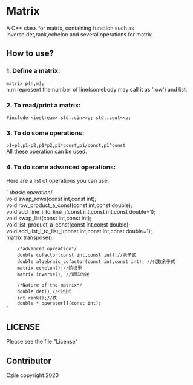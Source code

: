 # Matrix
A C++ class for matrix, containing function such as inverse,det,rank,echelon and several operations for matrix.
## How to use?
### 1. Define a matrix: 
` matrix p(n,m); `  
n,m represent the number of line(somebody may call it as 'row') and list.
### 2. To read/print a matrix: 
`#include <iostream>
 std::cin>>p;
 std::cout<<p;`
### 3. To do some operations: 
  `p1+p2,p1-p2,p1*p2,p1*const,p1/const,p1^const`  
  All these operation can be used.
### 4. To do some advanced operations:
  Here are a list of operations you can use:  
  
  `
        /*basic operation*/  
        void swap_rows(const int,const int);  
        void row_product_a_const(const int,const double);  
        void add_line_i_to_line_j(const int,const int,const double=1);  
        void swap_list(const int,const int);  
        void list_product_a_const(const int,const double);  
        void add_list_i_to_list_j(const int,const int,const double=1);  
        matrix transpose();
          
        /*advanced opreation*/
        double cofactor(const int,const int);//余子式
        double algebraic_cofactor(const int,const int); //代数余子式
        matrix echelon();//阶梯型
        matrix inverse(); //矩阵的逆
        
        /*Nature of the matrix*/
        double det();//行列式
        int rank();//秩
        double * operator[](const int);
    ` 
        
## LICENSE
  Please see the file "License"
## Contributor
  Czile copyright.2020
